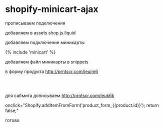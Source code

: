 # shopify-minicart-ajax


прописываем подключения

  <!--[if (gt IE 9)|!(IE)]><!--><script src="{{ 'api.jquery.js' | shopify_asset_url }}" defer="defer"></script><!--<![endif]-->
  <!--[if lte IE 9]><script src="{{ 'api.jquery.js' | shopify_asset_url }}"></script><![endif]-->

  <!--[if (gt IE 9)|!(IE)]><!--><script src="{{ 'shop.js' | asset_url }}" defer="defer"></script><!--<![endif]-->
  <!--[if lte IE 9]><script src="{{ 'shop.js' | asset_url }}"></script><![endif]-->
  
добавляем в assets shop.js.liquid

добавляем подключение миникарты 
  
  {% include 'minicart' %}
  
добавляем файл миникарты в snippets

в форму продукта http://prntscr.com/jeujm6
  
  <pre>
    <input type="hidden" name="return_to" value="back" />
  </pre>
  
  для сабмита дописываем http://prntscr.com/jeuk6k
  
  onclick="Shopify.addItemFromForm('product_form_{{product.id}}'); return false;"
  
  
  готово
